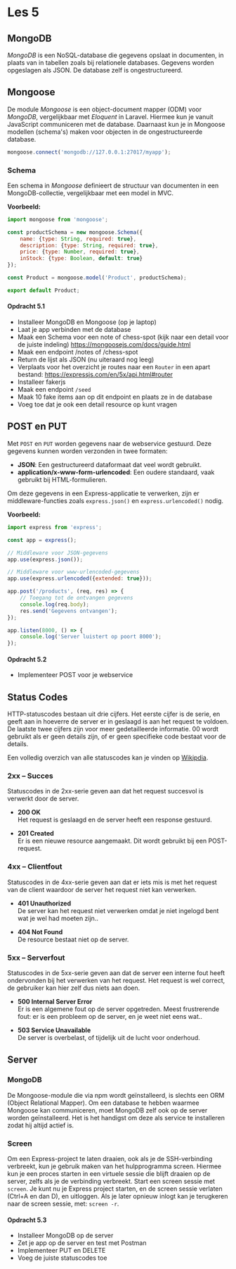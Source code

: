 # Les 5

## MongoDB

*MongoDB* is een NoSQL-database die gegevens opslaat in documenten, in plaats van in tabellen zoals bij relationele
databases. Gegevens worden opgeslagen als JSON. De database zelf is ongestructureerd.

## Mongoose

De module *Mongoose* is een object-document mapper (ODM) voor *MongoDB*, vergelijkbaar met *Eloquent* in Laravel.
Hiermee kun je
vanuit JavaScript communiceren met de database. Daarnaast kun je in Mongoose modellen (schema's) maken voor objecten in
de ongestructureerde database.

```javascript
mongoose.connect('mongodb://127.0.0.1:27017/myapp');
```

### Schema

Een schema in *Mongoose* definieert de structuur van documenten in een MongoDB-collectie, vergelijkbaar met een model in
MVC.

**Voorbeeld:**

```javascript
import mongoose from 'mongoose';

const productSchema = new mongoose.Schema({
    name: {type: String, required: true},
    description: {type: String, required: true},
    price: {type: Number, required: true},
    inStock: {type: Boolean, default: true}
});

const Product = mongoose.model('Product', productSchema);

export default Product;
```

#### Opdracht 5.1

* Installeer MongoDB en Mongoose (op je laptop)
* Laat je app verbinden met de database
* Maak een Schema voor een note of chess-spot (kijk naar een detail voor de juiste indeling)
  https://mongoosejs.com/docs/guide.html
* Maak een endpoint /notes of /chess-spot
* Return de lijst als JSON (nu uiteraard nog leeg)
* Verplaats voor het overzicht je routes naar een `Router` in een apart
  bestand: https://expressjs.com/en/5x/api.html#router
* Installeer fakerjs
* Maak een endpoint `/seed`
* Maak 10 fake items aan op dit endpoint en plaats ze in de database
* Voeg toe dat je ook een detail resource op kunt vragen

## POST en PUT

Met `POST` en `PUT` worden gegevens naar de webservice gestuurd. Deze gegevens kunnen worden verzonden in twee formaten:

- **JSON**: Een gestructureerd dataformaat dat veel wordt gebruikt.
- **application/x-www-form-urlencoded**: Een oudere standaard, vaak gebruikt bij HTML-formulieren.

Om deze gegevens in een Express-applicatie te verwerken, zijn er middleware-functies zoals `express.json()` en
`express.urlencoded()` nodig.

**Voorbeeld:**

```javascript
import express from 'express';

const app = express();

// Middleware voor JSON-gegevens
app.use(express.json());

// Middleware voor www-urlencoded-gegevens
app.use(express.urlencoded({extended: true}));

app.post('/products', (req, res) => {
    // Toegang tot de ontvangen gegevens
    console.log(req.body);
    res.send('Gegevens ontvangen');
});

app.listen(8000, () => {
    console.log('Server luistert op poort 8000');
});
```

<!-- extra uitleg over json (structuur en datatypes) ? -->

#### Opdracht 5.2

* Implementeer POST voor je webservice

## Status Codes

HTTP-statuscodes bestaan uit drie cijfers. Het eerste cijfer is de serie, en geeft aan in hoeverre de server er in
geslaagd is aan het request te voldoen. De laatste twee cijfers zijn voor meer gedetailleerde informatie. 00 wordt
gebruikt als er geen details zijn, of er geen specifieke code bestaat voor de details.

Een volledig overzich van alle statuscodes kan je vinden
op [Wikipdia](https://en.wikipedia.org/wiki/List_of_HTTP_status_codes).

### 2xx – Succes

Statuscodes in de 2xx-serie geven aan dat het request succesvol is verwerkt door de server.

- **200 OK**  
  Het request is geslaagd en de server heeft een response gestuurd.

- **201 Created**  
  Er is een nieuwe resource aangemaakt. Dit wordt gebruikt bij een POST-request.

### 4xx – Clientfout

Statuscodes in de 4xx-serie geven aan dat er iets mis is met het request van de client waardoor de server het request
niet kan verwerken.

- **401 Unauthorized**  
  De server kan het request niet verwerken omdat je niet ingelogd bent wat je wel had moeten zijn..

- **404 Not Found**  
  De resource bestaat niet op de server.

### 5xx – Serverfout

Statuscodes in de 5xx-serie geven aan dat de server een interne fout heeft ondervonden bij het verwerken van het
request. Het request is wel correct, de gebruiker kan hier zelf dus niets aan doen.

- **500 Internal Server Error**  
  Er is een algemene fout op de server opgetreden. Meest frustrerende fout: er is een probleem op de server, en je weet
  niet eens wat..

- **503 Service Unavailable**  
  De server is overbelast, of tijdelijk uit de lucht voor onderhoud.

## Server

### MongoDB

De Mongoose-module die via npm wordt geïnstalleerd, is slechts een ORM (Object Relational Mapper). Om een
database te hebben waarmee Mongoose kan communiceren, moet MongoDB zelf ook op de server worden geïnstalleerd.
Het is het handigst om deze als service te installeren zodat hij altijd actief is.

### Screen

Om een Express-project te laten draaien, ook als je de SSH-verbinding verbreekt, kun je gebruik maken van het
hulpprogramma screen. Hiermee kun je een proces starten in een virtuele sessie die blijft draaien op de server, zelfs
als je de verbinding verbreekt. Start een screen sessie met `screen`. Je kunt nu je Express project starten, en de
screen sessie verlaten (Ctrl+A en dan D), en uitloggen.
Als je later opnieuw inlogt kan je terugkeren naar de screen sessie, met: `screen -r`.

<!--
* verdeling van de lessen nalopen (lijkt wel erg veel in deze les, misschien kan mongo naar 4? Of anders PUT naar 6?)

// TODO technieken:


Ook uitschrijven, of tijdens de les behandelen?
* find met try/catch 
* headers in express sturen
* middleware (ook gebruiken om item aan request toe te voegen?)
* save en ValidationError of beter gewoon checken van lege velden?
-->

#### Opdracht 5.3

* Installeer MongoDB op de server
* Zet je app op de server en test met Postman
* Implementeer PUT en DELETE
* Voeg de juiste statuscodes toe

